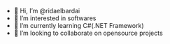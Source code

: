 - 👋 Hi, I’m @ridaelbardai
- 👀 I’m interested in softwares
- 🌱 I’m currently learning C#(.NET Framework)
- 💞️ I’m looking to collaborate on opensource projects
